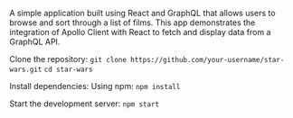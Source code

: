 
A simple application built using React and GraphQL that allows users to browse and sort through a list of films. This app demonstrates the integration of Apollo Client with React to fetch and display data from a GraphQL API.

Clone the repository:
```git clone https://github.com/your-username/star-wars.git```
```cd star-wars```

Install dependencies: Using npm:
```npm install```

Start the development server:
```npm start```